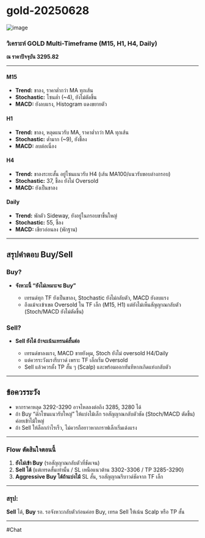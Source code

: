 # gold-20250628
![image](https://github.com/user-attachments/assets/0dd359cc-97a2-4520-9cf5-f34ec1362d20)


### วิเคราะห์ GOLD Multi-Timeframe (M15, H1, H4, Daily)

**ณ ราคาปัจจุบัน 3295.82**

---

#### **M15**

* **Trend:** ขาลง, ราคาต่ำกว่า MA ทุกเส้น
* **Stochastic:** โซนต่ำ (\~4), ยังไม่ตัดขึ้น
* **MACD:** ยังลบแรง, Histogram แดงขยายตัว

#### **H1**

* **Trend:** ขาลง, หลุดแนวรับ MA, ราคาต่ำกว่า MA ทุกเส้น
* **Stochastic:** ต่ำมาก (\~9), ยังชี้ลง
* **MACD:** ลบต่อเนื่อง

#### **H4**

* **Trend:** ขาลงระยะสั้น อยู่โซนแนวรับ H4 (เส้น MA100/แนวรับขอบล่างกรอบ)
* **Stochastic:** 37, ชี้ลง ยังไม่ Oversold
* **MACD:** ยังเป็นขาลง

#### **Daily**

* **Trend:** พักตัว Sideway, ยังอยู่ในกรอบขาขึ้นใหญ่
* **Stochastic:** 55, ชี้ลง
* **MACD:** เขียวอ่อนลง (พักฐาน)

---

## **สรุปคำตอบ Buy/Sell**

### **Buy?**

* **จังหวะนี้ “ยังไม่เหมาะจะ Buy”**

  * เทรนด์ทุก TF ยังเป็นขาลง, Stochastic ยังไม่กลับตัว, MACD ยังลบแรง
  * ถึงแม้จะเข้าเขต Oversold ใน TF เล็ก (M15, H1) แต่ยังไม่เห็นสัญญาณกลับตัว (Stoch/MACD ยังไม่ตัดขึ้น)

### **Sell?**

* **Sell ยังได้ ถ้าจะเน้นเทรนด์สั้นต่อ**

  * เทรนด์ขาลงแรง, MACD ขายยังคุม, Stoch ยังไม่ oversold H4/Daily
  * แต่ควรระวังแรงรีบาวด์ เพราะ TF เล็กเริ่ม Oversold
  * Sell แล้วควรตั้ง TP สั้น ๆ (Scalp) และพร้อมออกทันทีหากเกิดแท่งกลับตัว

---

## **ข้อควรระวัง**

* หากราคาหลุด 3292-3290 อาจไหลลงต่อถึง 3285, 3280 ได้
* ถ้า Buy “ดักโซนแนวรับใหญ่” ให้แบ่งไม้เล็ก รอสัญญาณกลับตัวชัด (Stoch/MACD ตัดขึ้น) ค่อยเข้าไม้ใหญ่
* ถ้า Sell ให้ล็อกกำไรเร็ว, ไม่ควรถือยาวหากกราฟเล็กเริ่มเด้งแรง

---

### **Flow ตัดสินใจตอนนี้**

1. **ยังไม่เข้า Buy** (รอสัญญาณกลับตัวที่ชัดเจน)
2. **Sell ได้** (แต่เทรดสั้นเท่านั้น / SL เหนือแนวต้าน 3302-3306 / TP 3285-3290)
3. **Aggressive Buy ได้ถ้าแบ่งไม้** SL สั้น, รอสัญญาณรีบาวด์ชัดจาก TF เล็ก

---

### **สรุป:**

**Sell** ได้, **Buy** รอ.
รอจังหวะกลับตัวก่อนค่อย Buy, เทรด Sell ให้เน้น Scalp หรือ TP สั้น

---

#Chat 
